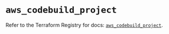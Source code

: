 # `aws_codebuild_project`

Refer to the Terraform Registry for docs: [`aws_codebuild_project`](https://registry.terraform.io/providers/hashicorp/aws/6.5.0/docs/resources/codebuild_project).

